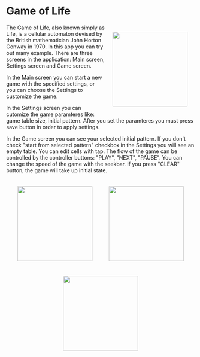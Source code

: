 Game of Life
====
<p><img src="https://github.com/bodaiboka/test/blob/master/SVID_20170205_195943.gif" width="200" hspace="20" vspace="20" align="right">The Game of Life, also known simply as Life, is a cellular automaton devised by the British mathematician John Horton Conway in 1970. In this app you can try out many example. 
There are three screens in the application: Main screen, Settings screen and Game screen.</p>
 <p >In the Main screen you can start a new game with the specified settings, or you can choose the Settings to customize the game.</p>
<p >In the Settings screen you can cutomize the game paramteres like: game table size, initial pattern. After you set the paramteres you must press save button in order to apply settings.</p>
<p >In the Game screen you can see your selected initial pattern. If you don't check "start from selected pattern" checkbox in the Settings you will see an empty table. You can edit cells with tap. The flow of the game can be controlled by the controller buttons: "PLAY", "NEXT", "PAUSE". You can change the speed of the game with the seekbar. If you press "CLEAR" button, the game will take up initial state.</p>
<p/>
<div align="center" >
    <img src="https://github.com/bodaiboka/test/blob/master/main.png" width="200" hspace="20" vspace="20"/>
    <img src="https://github.com/bodaiboka/test/blob/master/settings.png" width="200" hspace="20" vspace="20"/>
    <img src="https://github.com/bodaiboka/test/blob/master/game.png" width="200" hspace="20" vspace="20"/>
</div>
<p/>
